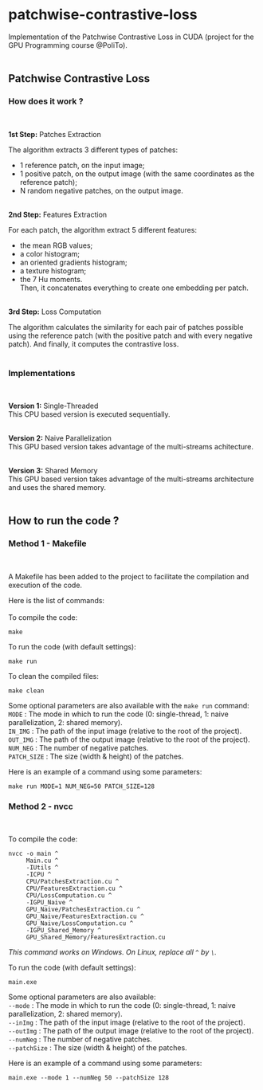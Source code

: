 # patchwise-contrastive-loss
Implementation of the Patchwise Contrastive Loss in CUDA (project for the GPU Programming course @PoliTo). <br><br>

## Patchwise Contrastive Loss

### How does it work ?
<br>

**1st Step:** Patches Extraction <br>

The algorithm extracts 3 different types of patches: <br>
- 1 reference patch, on the input image; <br>
- 1 positive patch, on the output image (with the same coordinates as the reference patch); <br>
- N random negative patches, on the output image. <br> <br>

**2nd Step:** Features Extraction <br>

For each patch, the algorithm extract 5 different features: <br>
- the mean RGB values; <br>
- a color histogram; <br>
- an oriented gradients histogram; <br>
- a texture histogram; <br>
- the 7 Hu moments. <br>
Then, it concatenates everything to create one embedding per patch. <br> <br>

**3rd Step:** Loss Computation <br>

The algorithm calculates the similarity for each pair of patches possible using the reference patch (with the positive patch and with every negative patch). And finally, it computes the contrastive loss. <br><br>

### Implementations
<br>

**Version 1:** Single-Threaded <br>
This CPU based version is executed sequentially. <br><br>

**Version 2:** Naive Parallelization <br>
This GPU based version takes advantage of the multi-streams achitecture. <br><br>

**Version 3:** Shared Memory <br>
This GPU based version takes advantage of the multi-streams architecture and uses the shared memory. <br><br>

## How to run the code ?

### Method 1 - Makefile
<br>

A Makefile has been added to the project to facilitate the compilation and execution of the code.

Here is the list of commands: <br><br>
To compile the code:
```
make
```
To run the code (with default settings):
```
make run
```
To clean the compiled files:
```
make clean
```

Some optional parameters are also available with the `make run` command: <br>
`MODE` : The mode in which to run the code (0: single-thread, 1: naive parallelization, 2: shared memory). <br>
`IN_IMG` : The path of the input image (relative to the root of the project). <br>
`OUT_IMG` : The path of the output image (relative to the root of the project). <br>
`NUM_NEG` : The number of negative patches. <br>
`PATCH_SIZE` : The size (width & height) of the patches. <br>

Here is an example of a command using some parameters:
```
make run MODE=1 NUM_NEG=50 PATCH_SIZE=128
```

### Method 2 - nvcc
<br>

To compile the code:
```
nvcc -o main ^
     Main.cu ^
     -IUtils ^
     -ICPU ^
     CPU/PatchesExtraction.cu ^
     CPU/FeaturesExtraction.cu ^
     CPU/LossComputation.cu ^
     -IGPU_Naive ^
     GPU_Naive/PatchesExtraction.cu ^
     GPU_Naive/FeaturesExtraction.cu ^
     GPU_Naive/LossComputation.cu ^
     -IGPU_Shared_Memory ^
     GPU_Shared_Memory/FeaturesExtraction.cu
```
*This command works on Windows. On Linux, replace all `^` by `\`.* <br>

To run the code (with default settings):
```
main.exe
```

Some optional parameters are also available: <br>
`--mode` : The mode in which to run the code (0: single-thread, 1: naive parallelization, 2: shared memory). <br>
`--inImg` : The path of the input image (relative to the root of the project). <br>
`--outImg` : The path of the output image (relative to the root of the project). <br>
`--numNeg` : The number of negative patches. <br>
`--patchSize` : The size (width & height) of the patches. <br>

Here is an example of a command using some parameters:
```
main.exe --mode 1 --numNeg 50 --patchSize 128
```
